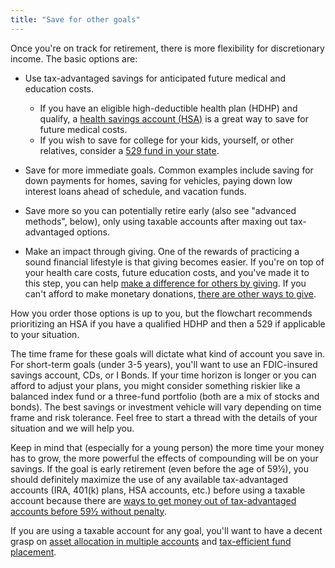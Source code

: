 ```yaml
---
title: "Save for other goals"
---
```



Once you're on track for retirement, there is more flexibility for discretionary income.  The basic options are:

* Use tax-advantaged savings for anticipated future medical and education costs.
  - If you have an eligible high-deductible health plan (HDHP) and qualify, a [health savings account (HSA)](https://clark.com/health-health-care/clarks-health-savings-account-guide/) is a great way to save for future medical costs.
  - If you wish to save for college for your kids, yourself, or other relatives, consider a [529 fund in your state](http://www.clark.com/clarks-529-plan-guide).

* Save for more immediate goals.  Common examples include saving for down payments for homes, saving for vehicles, paying down low interest loans ahead of schedule, and vacation funds.

* Save more so you can potentially retire early (also see "advanced methods", below), only using taxable accounts after maxing out tax-advantaged options.

* Make an impact through giving. One of the rewards of practicing a sound financial lifestyle is that giving becomes easier.  If you're on top of your health care costs, future education costs, and you've made it to this step, you can help [make a difference for others by giving](https://www.charitynavigator.org/).  If you can't afford to make monetary donations, [there are other ways to give](https://www.reddit.com/r/personalfinance/search?q=title%3Acharity+author%3AAutoModerator&restrict_sr=on&sort=relevance&t=all#res-hide-options).

How you order those options is up to you, but the flowchart recommends prioritizing an HSA if you have a qualified HDHP and then a 529 if applicable to your situation.

The time frame for these goals will dictate what kind of account you save in.  For short-term goals (under 3-5 years), you'll want to use an FDIC-insured savings account, CDs, or I Bonds.  If your time horizon is longer or you can afford to adjust your plans, you might consider something riskier like a balanced index fund or a three-fund portfolio (both are a mix of stocks and bonds).  The best savings or investment vehicle will vary depending on time frame and risk tolerance.  Feel free to start a thread with the details of your situation and we will help you.

Keep in mind that (especially for a young person) the more time your money has to grow, the more powerful the effects of compounding will be on your savings.  If the goal is early retirement (even before the age of 59½), you should definitely maximize the use of any available tax-advantaged accounts (IRA, 401(k) plans, HSA accounts, etc.) before using a taxable account because there are [ways to get money out of tax-advantaged accounts before 59½ without penalty](https://www.reddit.com/r/personalfinance/comments/434ey1/psa_retirement_funds_are_not_locked_up_until_age/).

If you are using a taxable account for any goal, you'll want to have a decent grasp on [asset allocation in multiple accounts](http://www.bogleheads.org/wiki/Asset_allocation_in_multiple_accounts) and [tax-efficient fund placement](http://www.bogleheads.org/wiki/Principles_of_tax-efficient_fund_placement).
